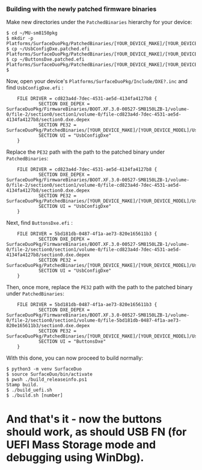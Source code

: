 ### Building with the newly patched firmware binaries

Make new directories under the `PatchedBinaries` hierarchy for your device:

```
$ cd ~/MU-sm8150pkg
$ mkdir -p Platforms/SurfaceDuoPkg/PatchedBinaries/[YOUR_DEVICE_MAKE]/[YOUR_DEVICE_MODEL]/
$ cp ~/UsbConfigDxe.patched.efi Platforms/SurfaceDuoPkg/PatchedBinaries/[YOUR_DEVICE_MAKE]/[YOUR_DEVICE_MODEL]/UsbConfigDxe.efi
$ cp ~/ButtonsDxe.patched.efi Platforms/SurfaceDuoPkg/PatchedBinaries/[YOUR_DEVICE_MAKE]/[YOUR_DEVICE_MODEL]/ButtonsDxe.efi
$
```

Now, open your device's `Platforms/SurfaceDuoPkg/Include/DXE?.inc` and find `UsbConfigDxe.efi` :

```
    FILE DRIVER = cd823a4d-7dec-4531-ae5d-4134fa4127b8 {
            SECTION DXE_DEPEX = SurfaceDuoPkg/FirmwareBinaries/BOOT.XF.3.0-00527-SM8150LZB-1/volume-0/file-2/section0/section1/volume-0/file-cd823a4d-7dec-4531-ae5d-4134fa4127b8/section0.dxe.depex
            SECTION PE32 = SurfaceDuoPkg/PatchedBinaries/[YOUR_DEVICE_MAKE]/[YOUR_DEVICE_MODEL]/UsbConfigDxe.efi
            SECTION UI = "UsbConfigDxe"
    }
```

Replace the `PE32` path with the path to the patched binary under `PatchedBinaries`:

```
    FILE DRIVER = cd823a4d-7dec-4531-ae5d-4134fa4127b8 {
            SECTION DXE_DEPEX = SurfaceDuoPkg/FirmwareBinaries/BOOT.XF.3.0-00527-SM8150LZB-1/volume-0/file-2/section0/section1/volume-0/file-cd823a4d-7dec-4531-ae5d-4134fa4127b8/section0.dxe.depex
            SECTION PE32 = SurfaceDuoPkg/PatchedBinaries/[YOUR_DEVICE_MAKE]/[YOUR_DEVICE_MODEL]/UsbConfigDxe.efi
            SECTION UI = "UsbConfigDxe"
    }
```

Next, find `ButtonsDxe.efi` :

```
    FILE DRIVER = 5bd181db-0487-4f1a-ae73-820e165611b3 {
            SECTION DXE_DEPEX = SurfaceDuoPkg/FirmwareBinaries/BOOT.XF.3.0-00527-SM8150LZB-1/volume-0/file-2/section0/section1/volume-0/file-cd823a4d-7dec-4531-ae5d-4134fa4127b8/section0.dxe.depex
            SECTION PE32 = SurfaceDuoPkg/PatchedBinaries/[YOUR_DEVICE_MAKE]/[YOUR_DEVICE_MODEL]/UsbConfigDxe.efi
            SECTION UI = "UsbConfigDxe"
    }
```

Then, once more, replace the `PE32` path with the path to the patched binary under `PatchedBinaries`:

```
    FILE DRIVER = 5bd181db-0487-4f1a-ae73-820e165611b3 {
            SECTION DXE_DEPEX = SurfaceDuoPkg/FirmwareBinaries/BOOT.XF.3.0-00527-SM8150LZB-1/volume-0/file-2/section0/section1/volume-0/file-5bd181db-0487-4f1a-ae73-820e165611b3/section0.dxe.depex
            SECTION PE32 = SurfaceDuoPkg/PatchedBinaries/[YOUR_DEVICE_MAKE]/[YOUR_DEVICE_MODEL]/UsbConfigDxe.efi
            SECTION UI = "ButtonsDxe"
    }
```

With this done, you can now proceed to build normally:

```
$ python3 -m venv SurfaceDuo
$ source SurfaceDuo/bin/activate
$ pwsh ./build_releaseinfo.ps1
Stamp build.
$ ./build_uefi.sh
$ ./build.sh [number]
```

# And that's it - now the buttons should work, as should USB FN (for UEFI Mass Storage mode and debugging using WinDbg).
